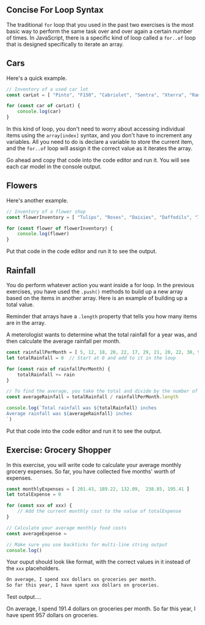 ## Concise For Loop Syntax

The traditional `for` loop that you used in the past two exercises is the most basic way to perform the same task over and over again a certain number of times. In JavaScript, there is a specific kind of loop called a `for..of` loop that is designed specifically to iterate an array. 

## Cars

Here's a quick example.

```js
// Inventory of a used car lot
const carLot = [ "Pinto", "F150", "Cabriolet", "Sentra", "Xterra", "Ram" ]

for (const car of carLot) {
	console.log(car)
}
```

In this kind of loop, you don't need to worry about accessing individual items using the `array[index]` syntax, and you don't have to increment any variables. All you need to do is declare a variable to store the current item, and the `for..of` loop will assign it the correct value as it iterates the array.

Go ahead and copy that code into the code editor and run it. You will see each car model in the console output.

## Flowers

Here's another example.

```js
// Inventory of a flower shop
const flowerInventory = [ "Tulips", "Roses", "Daisies", "Daffodils", "Irises", "Chrysanthemums" ]

for (const flower of flowerInventory) {
	console.log(flower)
}
```

Put that code in the code editor and run it to see the output.

## Rainfall

You do perform whatever action you want inside a for loop. In the previous exercises, you have used the `.push()` methods to build up a new array based on the items in another array. Here is an example of building up a total value.

Reminder that arrays have a `.length` property that tells you how many items are in the array.

A meterologist wants to determine what the total rainfall for a year was, and then calculate the average rainfall per month.

```js
const rainfallPerMonth = [ 5, 12, 18, 20, 22, 17, 29, 21, 20, 22, 30, 9 ]
let totalRainfall = 0  // Start at 0 and add to it in the loop

for (const rain of rainfallPerMonth) {
	totalRainfall += rain
}

// To find the average, you take the total and divide by the number of items
const averageRainfall = totalRainfall / rainfallPerMonth.length

console.log(`Total rainfall was ${totalRainfall} inches
Average rainfall was ${averageRainfall} inches
`)
```

Put that code into the code editor and run it to see the output.

## Exercise: Grocery Shopper

In this exercise, you will write code to calculate your average monthly grocery expenses. So far, you have collected five months' worth of expenses.

```js
const monthlyExpenses = [ 201.43, 189.22, 132.09,  238.85, 195.41 ]
let totalExpense = 0

for (const xxx of xxx) {
	// Add the current monthly cost to the value of totalExpense
}

// Calculate your average monthly food costs
const averageExpense = 

// Make sure you use backticks for multi-line string output
console.log()
```

Your ouput should look like format, with the correct values in it instead of the `xxx` placeholders.

```html
On average, I spend xxx dollars on groceries per month.
So far this year, I have spent xxx dollars on groceries.
```





Test output....

On average, I spend 191.4 dollars on groceries per month.
So far this year, I have spent 957 dollars on groceries.


<!--stackedit_data:
eyJoaXN0b3J5IjpbLTM3Nzc5NDg1OV19
-->